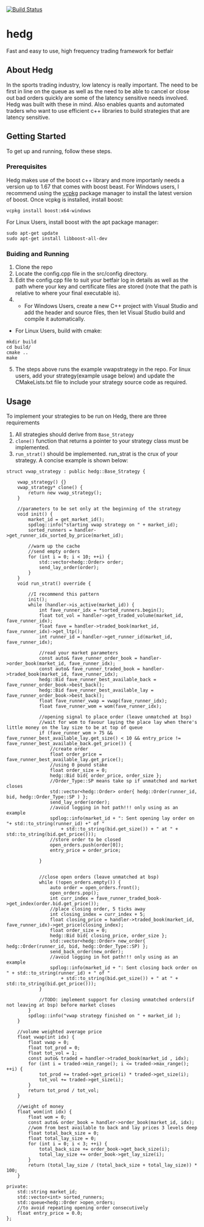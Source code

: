 [![Build Status](https://app.travis-ci.com/tosinalagbe/hedg.svg?branch=main)](https://app.travis-ci.com/tosinalagbe/hedg)

# hedg
Fast and easy to use, high frequency trading framework for betfair

<!-- ABOUT THE PROJECT -->
## About Hedg
In the sports trading industry, low latency is really important. The need to be first in line on the queue as well as the need to be able to cancel or close out bad orders quickly are some of the latency sensitive needs involved. Hedg was built with these in mind. Also enables quants and automated traders who want to use efficient c++ libraries to build strategies that are latency sensitive.

<!-- GETTING STARTED -->
## Getting Started
To get up and running, follow these steps.

### Prerequisites
Hedg makes use of the boost c++ library and more importanly needs a version up to 1.67 that comes with boost beast.
For Windows users, I recommend using the [vcpkg](https://github.com/microsoft/vcpkg#quick-start-windows) package manager to install the latest version of boost. Once vcpkg is installed, install boost:
```
vcpkg install boost:x64-windows
```
For Linux Users, install boost with the apt package manager:
```
sudo apt-get update
sudo apt-get install libboost-all-dev
```

### Buiding and Running
1. Clone the repo
2. Locate the config.cpp file in the src/config directory.
3. Edit the config.cpp file to suit your betfair log in details as well as the path where your key and certificate files are stored (note that the path is relative to where your final executable is).
4. - For Windows Users, create a new C++ project with Visual Studio and add the header and source files, then let Visual Studio build and compile it automatically.
 - For Linux Users, build with cmake:
  ```
  mkdir build
  cd build/
  cmake ..
  make
  ```
5. The steps above runs the example vwapstrategy in the repo. For linux users, add your strategy(example usage below) and update the CMakeLists.txt file to include your strategy source code as required.

## Usage
To implement your strategies to be run on Hedg, there are three requirements
1. All strategies should derive from ```Base_Strategy```
2. ```clone()``` function that returns a pointer to your strategy class must be implemented.
3. ```run_strat()``` should be implemented. run_strat is the crux of your strategy.
A concise example is shown below:
```
struct vwap_strategy : public hedg::Base_Strategy {

	vwap_strategy() {}
	vwap_strategy* clone() {
		return new vwap_strategy();
	}

	//parameters to be set only at the beginning of the strategy
	void init() {
		market_id = get_market_id();
		spdlog::info("starting vwap strategy on " + market_id);
		sorted_runners = handler->get_runner_idx_sorted_by_price(market_id);

		//warm up the cache
		//send empty orders
		for (int i = 0; i < 10; ++i) {
			std::vector<hedg::Order> order;
			send_lay_order(order);
		}
	}
	void run_strat() override {

		//I recommend this pattern
		init();
		while (handler->is_active(market_id)) {
			int fave_runner_idx = *sorted_runners.begin();	
			float tot_vol = handler->get_traded_volume(market_id, fave_runner_idx);
			float fave = handler->traded_book(market_id, fave_runner_idx)->get_ltp();
			int runner_id = handler->get_runner_id(market_id, fave_runner_idx);

			//read your market parameters
			const auto& fave_runner_order_book = handler->order_book(market_id, fave_runner_idx);
			const auto& fave_runner_traded_book = handler->traded_book(market_id, fave_runner_idx);
			hedg::Bid fave_runner_best_available_back = fave_runner_order_book->best_back();
			hedg::Bid fave_runner_best_available_lay = fave_runner_order_book->best_back();
			float fave_runner_vwap = vwap(fave_runner_idx);
			float fave_runner_wom = wom(fave_runner_idx);

			//opening signal to place order (leave unmatched at bsp)
			//wait for wom to favour laying the place lay when there's little money on the lay size to be at top of queue
			if (fave_runner_wom > 75 && fave_runner_best_available_lay.get_size() < 10 && entry_price != fave_runner_best_available_back.get_price()) {
				//create order
				float order_price = fave_runner_best_available_lay.get_price();
				//using 0 pound stake
				float order_size = 0;
				hedg::Bid bid{ order_price, order_size };
				//Order_Type::SP means take sp if unmatched and market closes
				std::vector<hedg::Order> order{ hedg::Order(runner_id, bid, hedg::Order_Type::SP ) };
				send_lay_order(order);
				//avoid logging in hot path!!! only using as an example
				spdlog::info(market_id + ": Sent opening lay order on "+ std::to_string(runner_id) +" of "
					+ std::to_string(bid.get_size()) + " at " + std::to_string(bid.get_price()));
				//store order to be closed
				open_orders.push(order[0]);
				entry_price = order_price;
				
			}

		
			//close open orders (leave unmatched at bsp)
			while (!open_orders.empty()) {
				auto order = open_orders.front();
				open_orders.pop();
				int curr_index = fave_runner_traded_book->get_index(order.bid.get_price());
				//place closing order, 5 ticks away
				int closing_index = curr_index + 5;
				float closing_price = handler->traded_book(market_id, fave_runner_idx)->get_price(closing_index);
				float order_size = 0;
				hedg::Bid bid{ closing_price, order_size };
				std::vector<hedg::Order> new_order{ hedg::Order(runner_id, bid, hedg::Order_Type::SP) };
				send_back_order(new_order);
				//avoid logging in hot path!!! only using as an example
				spdlog::info(market_id + ": Sent closing back order on " + std::to_string(runner_id) + " of "
					+ std::to_string(bid.get_size()) + " at " + std::to_string(bid.get_price()));
			}
			
			//TODO: implement support for closing unmatched orders(if not leaving at bsp) before market closes
		}
		spdlog::info("vwap strategy finished on " + market_id );
	}

	//volume weighted average price
	float vwap(int idx) {
		float vwap = 0;
		float tot_prod = 0;
		float tot_vol = 1;
		const auto& traded = handler->traded_book(market_id , idx);
		for (int i = traded->min_range(); i <= traded->max_range(); ++i) {
			tot_prod += traded->get_price(i) * traded->get_size(i);
			tot_vol += traded->get_size(i);
		}
		return tot_prod / tot_vol;
	}

	//weight of money
	float wom(int idx) {
		float wom = 0;
		const auto& order_book = handler->order_book(market_id, idx);
		//wom from best available to back and lay prices 3 levels deep
		float total_back_size = 0;
		float total_lay_size = 0;
		for (int i = 0; i < 3; ++i) {
			total_back_size += order_book->get_back_size(i);
			total_lay_size += order_book->get_lay_size(i);
		}
		return (total_lay_size / (total_back_size + total_lay_size)) * 100;
	}

private:
	std::string market_id;
	std::vector<int> sorted_runners;
	std::queue<hedg::Order >open_orders;
	//to avoid repeating opening order consecutively
	float entry_price = 0.0;
};

```





